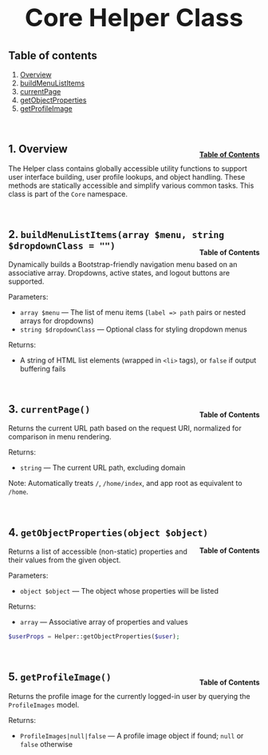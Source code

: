 <h1 style="font-size: 50px; text-align: center;">Core Helper Class</h1>

## Table of contents
1. [Overview](#overview)
2. [buildMenuListItems](#menu-list)
3. [currentPage](#current-page)
4. [getObjectProperties](#obj-properties)
5. [getProfileImage](#get-profile-image)
<br>

## 1. Overview <a id="overview"></a><span style="float: right; font-size: 14px; padding-top: 15px;">[Table of Contents](#table-of-contents)</span>
The Helper class contains globally accessible utility functions to support user interface building, user profile lookups, and object handling. These methods are statically accessible and simplify various common tasks.  This class is part of the `Core` namespace.

<br>

## 2. `buildMenuListItems(array $menu, string $dropdownClass = "")` <a id="menu-list"></a><span style="float: right; font-size: 14px; padding-top: 15px;">Table of Contents</span>
Dynamically builds a Bootstrap-friendly navigation menu based on an associative array. Dropdowns, active states, and logout buttons are supported.

Parameters:
- `array $menu` — The list of menu items (`label => path` pairs or nested arrays for dropdowns)
- `string $dropdownClass` — Optional class for styling dropdown menus

Returns:
- A string of HTML list elements (wrapped in `<li>` tags), or `false` if output buffering fails

<br>

## 3. `currentPage()` <a id="current-page"></a><span style="float: right; font-size: 14px; padding-top: 15px;">Table of Contents</span>
Returns the current URL path based on the request URI, normalized for comparison in menu rendering.

Returns:
- `string` — The current URL path, excluding domain

Note: Automatically treats `/`, `/home/index`, and app root as equivalent to `/home`.

<br>

## 4. `getObjectProperties(object $object)` <a id="obj-properties"></a><span style="float: right; font-size: 14px; padding-top: 15px;">Table of Contents</span>
Returns a list of accessible (non-static) properties and their values from the given object.

Parameters:
- `object $object` — The object whose properties will be listed

Returns:
- `array` — Associative array of properties and values

```php
$userProps = Helper::getObjectProperties($user);
```

<br>

## 5. `getProfileImage()` <a id="get-profile-image"></a><span style="float: right; font-size: 14px; padding-top: 15px;">Table of Contents</span>
Returns the profile image for the currently logged-in user by querying the `ProfileImages` model.

Returns:
- `ProfileImages|null|false` — A profile image object if found; `null` or `false` otherwise

